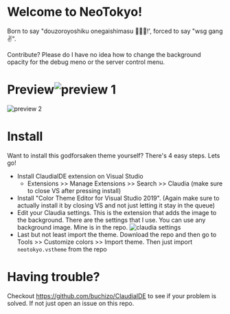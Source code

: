 # Welcome to NeoTokyo!

Born to say "douzoroyoshiku onegaishimasu 🤩✨🥰!', forced to say "wsg gang ✌️". 

Contribute? Please do I have no idea how to change the background opacity for the debug meno or the server control menu.


# Preview![preview 1](https://i.imgur.com/Ex8E36g.png)
![preview 2](https://i.imgur.com/o1hpbA8.png)



# Install

Want to install this godforsaken theme yourself? There's 4 easy steps. Lets go!
- Install ClaudiaIDE extension on Visual Studio
	- Extensions >> Manage Extensions >> Search >> Claudia (make sure to close VS after pressing install)
- Install "Color Theme Editor for Visual Studio 2019". (Again make sure to actually install it by closing VS and not just letting it stay in the queue)
- Edit your Claudia settings. This is the extension that adds the image to the background. There are the settings that I use.  You can use any background image. Mine is in the repo.
![claudia settings](https://i.imgur.com/r38xsDU.png)
- Last but not least import the theme. Download the repo and then go to Tools >> Customize colors >> Import theme. Then just import `neotokyo.vstheme` from the repo
# Having trouble?
Checkout https://github.com/buchizo/ClaudiaIDE to see if your problem is solved. If not just open an issue on this repo.
